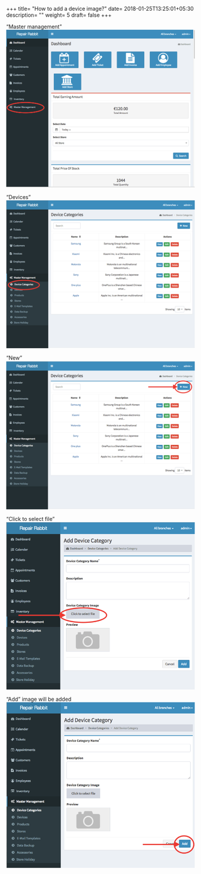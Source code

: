 +++
title= "How to add a device image?"
date= 2018-01-25T13:25:01+05:30
description= ""
weight= 5 
draft= false
+++




“Master management”
![How to add a device image?](/images/device_and_device_categories/how_can_i_add_a_device_image/go_to_master_management.png)

“Devices”
![How to add a device image?](/images/device_and_device_categories/how_can_i_add_a_device_image/select_device_categories.png)

“New”
![How to add a device image?](/images/device_and_device_categories/how_can_i_add_a_device_image/click_new.png)

“Click to select file” 
![How toadd a device image?](/images/device_and_device_categories/how_can_i_add_a_device_image/click_to_select_file.png)

“Add” image will be added
![How to add a device image?](/images/device_and_device_categories/how_can_i_add_a_device_image/now_add.png)



